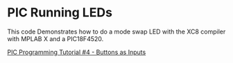 # PIC Running LEDs
This code Demonstrates how to do a mode swap LED with the XC8 compiler with MPLAB X and a PIC18F4520.

<a href="https://youtu.be/LYPaOXhvXWk">PIC Programming Tutorial #4 - Buttons as Inputs</a>














